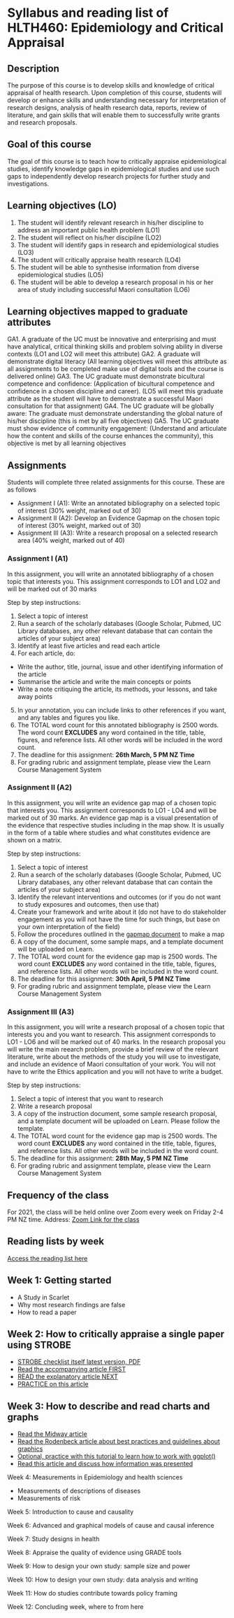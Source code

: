 # Syllabus and reading list of HLTH460: Epidemiology and Critical Appraisal

## Description
The purpose of this course is to develop skills and knowledge of critical appraisal of health research. Upon completion of this course, students will develop or enhance skills and understanding necessary for interpretation of research designs, analysis of health research data, reports, review of literature, and gain skills that will enable them to successfully write grants and research proposals.

## Goal of this course
The goal of this course is to teach how to critically appraise epidemiological studies, identify knowledge gaps in epidemiological studies and use such gaps to independently develop research projects for further study and investigations.

## Learning objectives (LO)
1. The student will identify relevant research in his/her discipline to address an important public health problem (LO1)
2. The student will reflect on his/her discipilne (LO2)
3. The student will identify gaps in research and epidemiological studies (LO3)
4. The student will critically appraise health research (LO4)
5. The student will be able to synthesise information from diverse epidemiological studies (LO5)
6. The student will be able to develop a research proposal in his or her area of study including successful Maori consultation (LO6)

## Learning objectives mapped to graduate attributes
GA1. A graduate of the UC must be innovative and enterprising and must have analytical, critical thinking skills and problem solving ability in diverse contexts (LO1 and LO2 will meet this attribute)
GA2. A graduate will demonstrate digital literacy (All learning objectives will meet this attribute as all assignments to be completed make use of digital tools and the course is delivered online)
GA3. The UC graduate must demonstrate bicultural competence and confidence: (Application of bicultural competence and confidence in a chosen discipline and career). (LO5 will meet this graduate attribute as the student will have to demonstrate a successful Maori consultation for that assignment)
GA4. The UC graduate will be globally aware: The graduate must demonstrate understanding the global nature of his/her discipline (this is met by all five objectives)
GA5. The UC graduate must show evidence of community engagement: (Understand and articulate how the content and skills of the course enhances the community), this objective is met by all learning objectives

## Assignments
Students will complete three related assignments for this course. These are as follows
- Assignment I (A1): Write an annotated bibliography on a selected topic of interest (30% weight, marked out of 30)
- Assignment II (A2): Develop an Evidence Gapmap on the chosen topic of interest (30% weight, marked out of 30)
- Assignment III (A3): Write a research proposal on a selected research area (40% weight, marked out of 40)

### Assignment I (A1)
In this assignment, you will write an annotated bibliography of a chosen topic that interests you. This assignment corresponds to LO1 and LO2 and will be marked out of 30 marks

Step by step instructions:

1. Select a topic of interest
2. Run a search of the scholarly databases (Google Scholar, Pubmed, UC Library databases, any other relevant database that can contain the articles of your subject area)
3. Identify at least five articles and read each article
4. For each article, do:
 - Write the author, title, journal, issue and other identifying information of the article
 - Summarise the article and write the main concepts or points
 - Write a note critiquing the article, its methods, your lessons, and take away points
5. In your annotation, you can include links to other references if you want, and any tables and figures you like.
6. The TOTAL word count for this annotated bibliography is 2500 words. The word count **EXCLUDES** any word contained in the title, table, figures, and reference lists. All other words will be included in the word count. 
7. The deadline for this assignment: **26th March, 5 PM NZ Time**
8. For grading rubric and assignment template, please view the Learn Course Management System

### Assignment II (A2)
In this assignment, you will write an evidence gap map of a chosen topic that interests you. This assignment corresponds to LO1 - LO4 and will be marked out of 30 marks. An evidence gap map is a visual presentation of the evidence that respective studies including in the map show. It is usually in the form of a table where studies and what constitutes evidence are shown on a matrix. 

Step by step instructions:

1. Select a topic of interest
2. Run a search of the scholarly databases (Google Scholar, Pubmed, UC Library databases, any other relevant database that can contain the articles of your subject area)
3. Identify the relevant interventions and outcomes (or if you do not want to study exposures and outcomes, then use that)
4. Create your framework and write about it (do not have to do stakeholder engagement as you will not have the time for such things, but base on your own interpretation of the field)
5. Follow the procedures outlined in the [gapmap document](gapmap.pdf) to make a map
6. A copy of the document, some sample maps, and a template document will be uploaded on Learn. 
7. The TOTAL word count for the evidence gap map is 2500 words. The word count **EXCLUDES** any word contained in the title, table, figures, and reference lists. All other words will be included in the word count. 
10. The deadline for this assignment: **30th April, 5 PM NZ Time**
11. For grading rubric and assignment template, please view the Learn Course Management System

### Assignment III (A3)
In this assignment, you will write a research proposal of a chosen topic that interests you and you want to research. This assignment corresponds to LO1 - LO6 and will be marked out of 40 marks. In the research proposal you will write the main reearch problem, provide a brief review of the relevant literature, write about the methods of the study you will use to investigate, and include an evidence of Maori consultation of your work. You will not have to write the Ethics application and you will not have to write a budget.  

Step by step instructions:

1. Select a topic of interest that you want to research
2. Write a research proposal
6. A copy of the instruction document, some sample research proposal, and a template document will be uploaded on Learn. Please follow the template.
7. The TOTAL word count for the evidence gap map is 2500 words. The word count **EXCLUDES** any word contained in the title, table, figures, and reference lists. All other words will be included in the word count. 
10. The deadline for this assignment: **28th May, 5 PM NZ Time**
11. For grading rubric and assignment template, please view the Learn Course Management System

## Frequency of the class

For 2021, the class will be held online over Zoom every week on Friday 2-4 PM NZ time.
Address:
[Zoom Link for the class ](https://learn.canterbury.ac.nz/mod/zoom/view.php?id=1740957)

## Reading lists by week
[Access the reading list here](https://arinbasu.github.io/uc-shss-hlth460/readinglist)
## Week 1: Getting started 
- A Study in Scarlet
- Why most research findings are false
- How to read a paper

## Week 2: How to critically appraise a single paper using STROBE
- [STROBE checklist itself latest version, PDF](https://www.strobe-statement.org/fileadmin/Strobe/uploads/checklists/STROBE_checklist_v4_combined.pdf)
- [Read the accompanying article FIRST](week_2/strobepaper.pdf)
- [READ the explanatory article NEXT](week_2/strobe_explanatory_article.pdf)
- [PRACTICE on this article](week_2/practice_article.pdf)


## Week 3: How to describe and read charts and graphs
- [Read the Midway article ](midway.pdf)
- [Read the Rodenbeck article about best practices and guidelines about graphics ](rodenbeck.pdf)
- [Optional, practice with this tutorial to learn how to work with ggplot() ](https://rpubs.com/arinbasu/ggplot_tutorial)
- [Read this article and discuss how information was presented](li_et_al.pdf)

Week 4: Measurements in Epidemiology and health sciences
- Measurements of descriptions of diseases
- Measurements of risk

Week 5: Introduction to cause and causality

Week 6: Advanced and graphical models of cause and causal inference

Week 7: Study designs in health 

Week 8: Appraise the quality of evidence using GRADE tools

Week 9: How to design your own study: sample size and power

Week 10: How to design your own study: data analysis and writing

Week 11: How do studies contribute towards policy framing

Week 12: Concluding week, where to from here










